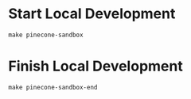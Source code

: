 
# Start Local Development

```shell
make pinecone-sandbox
```

# Finish Local Development
```shell
make pinecone-sandbox-end
```

